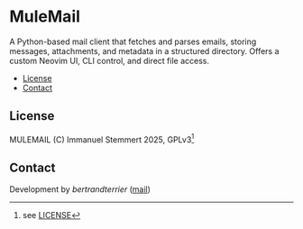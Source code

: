 MuleMail
========
A Python-based mail client that fetches and parses emails, storing messages, attachments, and metadata in a structured directory. Offers a custom Neovim UI, CLI control, and direct file access.


- [License](#license)
- [Contact](#contact)


License
-------
MULEMAIL (C) Immanuel Stemmert 2025, GPLv3[^1]


Contact
-------
Development by *bertrandterrier* ([mail](mailto:i.stemmert@gmail.com))


[^1]: see [LICENSE](LICENSE)

